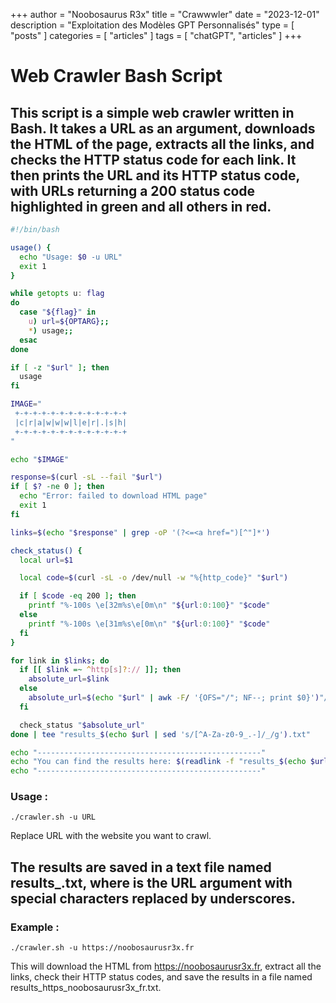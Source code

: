 +++
author = "Noobosaurus R3x"
title = "Crawwwler"
date = "2023-12-01"
description = "Exploitation des Modèles GPT Personnalisés"
type = [
    "posts"
]
categories = [
    "articles"
]
tags = [
    "chatGPT",
    "articles"
]
+++

# Web Crawler Bash Script

This script is a simple web crawler written in Bash. It takes a URL as an argument, downloads the HTML of the page, extracts all the links, and checks the HTTP status code for each link. It then prints the URL and its HTTP status code, with URLs returning a 200 status code highlighted in green and all others in red.
---
```bash
#!/bin/bash

usage() {
  echo "Usage: $0 -u URL"
  exit 1
}

while getopts u: flag
do
  case "${flag}" in
    u) url=${OPTARG};;
    *) usage;;
  esac
done

if [ -z "$url" ]; then
  usage
fi

IMAGE="
 +-+-+-+-+-+-+-+-+-+-+-+-+
 |c|r|a|w|w|w|l|e|r|.|s|h|
 +-+-+-+-+-+-+-+-+-+-+-+-+
"

echo "$IMAGE"

response=$(curl -sL --fail "$url")
if [ $? -ne 0 ]; then
  echo "Error: failed to download HTML page"
  exit 1
fi

links=$(echo "$response" | grep -oP '(?<=<a href=")[^"]*')

check_status() {
  local url=$1

  local code=$(curl -sL -o /dev/null -w "%{http_code}" "$url")

  if [ $code -eq 200 ]; then
    printf "%-100s \e[32m%s\e[0m\n" "${url:0:100}" "$code"
  else
    printf "%-100s \e[31m%s\e[0m\n" "${url:0:100}" "$code"
  fi
}

for link in $links; do
  if [[ $link =~ ^http[s]?:// ]]; then
    absolute_url=$link
  else
    absolute_url=$(echo "$url" | awk -F/ '{OFS="/"; NF--; print $0}')"/$link"
  fi

  check_status "$absolute_url"
done | tee "results_$(echo $url | sed 's/[^A-Za-z0-9_.-]/_/g').txt"

echo "--------------------------------------------------"
echo "You can find the results here: $(readlink -f "results_$(echo $url | sed 's/[^A-Za-z0-9_.-]/_/g').txt")"
echo "--------------------------------------------------"
```



### Usage :

```./crawler.sh -u URL```

Replace URL with the website you want to crawl.

The results are saved in a text file named results_<URL>.txt, where <URL> is the URL argument with special characters replaced by underscores.
---
### Example :

```./crawler.sh -u https://noobosaurusr3x.fr```

This will download the HTML from https://noobosaurusr3x.fr, extract all the links, check their HTTP status codes, and save the results in a file named results_https_noobosaurusr3x_fr.txt.
